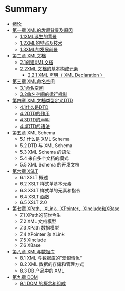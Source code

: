# Summary

* [绪论](绪论.md)
* [第一章 XML的发展背景及原因](README.md)
    * [1.1XML诞生的背景](11xml诞生的背景.md)
    * [1.2XML的特点及技术](12xml的特点及技术.md)
    * [1.3XML的发展前景](1.3xml.md)
* [第二章 XML文档](chapter1.md)
    * [2.1创建XML文档](21创建xml文档.md)
    * [2.2XML 文档的基本构成元素](22xml-文档的基本构成元素.md)
        * [2.2.1 XML 声明（ XML Declaration ）](221-xml-声明（-xml-declaration-）.md)
* [第三章 XML命名空间](xml命名空间.md)
    * [3.1命名空间](31命名空间.md)
    * [3.2命名空间的运行机制](32命名空间的运行机制.md)
* [第四章 XML文档类型定义DTD](xml文档类型定义dtd.md)
    * [4.1什么是DTD](41什么是dtd.md)
    * [4.2DTD的作用](42dtd的作用.md)
    * [4.3DTD的声明](43dtd的声明.md)
    * [4.4DTD的语法](44dtd的语法.md)
* 第五章 XML Schema
    * 5.1  什么是 XML Schema
    * 5.2 DTD 与 XML Schema
    * 5.3 XML Schema 的语法
    * 5.4  来自多个文档的模式
    * 5.5 XML Schema 的开发文档
* [第六章 XSLT](xslt.md)
    * 6.1 XSLT 概述
    * 6.2 XSLT 样式单基本元素
    * 6.3 XSLT 样式单的元素和指令
    * 6.4 XSLT 函数
    * 6.5 XSLT 2.0
* [第七章 XPath、XLink、XPointer、XInclude和XBase](xpath、xlink、xpointer、xinclude和xbase.md)
    * 7.1 XPath的前世今生
    * 7.2 XML 文档模型
    * 7.3 XPath 数据模型
    * 7.4 XPointer 和 XLink
    * 7.5 XInclude
    * 7.6 XBase
* [第八章 XML与数据库](第八章-xml与数据库.md)
    * 8.1 XML 与数据库的”爱恨情仇“
    * 8.2 XML 数据的存储和管理方式
    * 8.3 DB 产品中的 XML
* [第九章 DOM](dom.md)
    * [9.1 DOM 的概念和组成](91-dom-的概念和组成.md)

